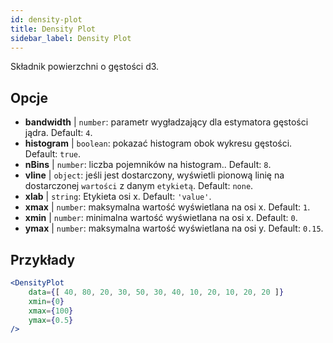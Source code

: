 ```yaml
---
id: density-plot
title: Density Plot
sidebar_label: Density Plot
---
```


Składnik powierzchni o gęstości d3.

## Opcje

* __bandwidth__ | `number`: parametr wygładzający dla estymatora gęstości jądra. Default: `4`.
* __histogram__ | `boolean`: pokazać histogram obok wykresu gęstości. Default: `true`.
* __nBins__ | `number`: liczba pojemników na histogram.. Default: `8`.
* __vline__ | `object`: jeśli jest dostarczony, wyświetli pionową linię na dostarczonej `wartości` z danym `etykietą`. Default: `none`.
* __xlab__ | `string`: Etykieta osi x. Default: `'value'`.
* __xmax__ | `number`: maksymalna wartość wyświetlana na osi x. Default: `1`.
* __xmin__ | `number`: minimalna wartość wyświetlana na osi x. Default: `0`.
* __ymax__ | `number`: maksymalna wartość wyświetlana na osi y. Default: `0.15`.


## Przykłady

```jsx live
<DensityPlot
    data={[ 40, 80, 20, 30, 50, 30, 40, 10, 20, 10, 20, 20 ]}
    xmin={0}
    xmax={100}
    ymax={0.5}
/>
```

